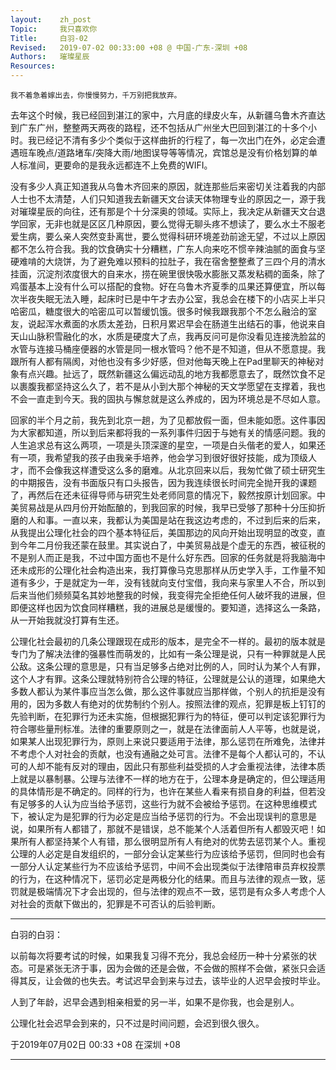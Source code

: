 ```yaml
---
layout:    zh_post
Topic:     我只喜欢你
Title:     白羽-02
Revised:   2019-07-02 00:33:00 +08 @ 中国-广东-深圳 +08
Authors:   璀璨星辰
Resources:
---
```


```
我不着急着嫁出去，你慢慢努力，千万别把我放弃。
```

去年这个时候，我已经回到湛江的家中，六月底的绿皮火车，从新疆乌鲁木齐直达到广东广州，整整两天两夜的路程，还不包括从广州坐大巴回到湛江的十多个小时。我已经记不清有多少个类似于这样曲折的行程了，每一次出门在外，必定会遭遇班车晚点/道路堵车/突降大雨/地图误导等等情况，宾馆总是没有价格划算的单人标准间，更要命的是我永远都连不上免费的WIFI。

没有多少人真正知道我从乌鲁木齐回来的原因，就连那些后来密切关注着我的内部人士也不太清楚，人们只知道我去新疆天文台读天体物理专业的原因之一，源于我对璀璨星辰的向往，还有那是个十分深奥的领域。实际上，我决定从新疆天文台退学回家，无非也就是区区几种原因，要么觉得无聊头疼不想读了，要么水土不服老爱生病，要么亲人突然变卦离世，要么觉得科研环境差劲前途无望，不过以上原因都不怎么符合我。我的饮食确实十分糟糕，广东人向来吃不惯辛辣油腻的面食与坚硬难啃的大烧饼，为了避免难以预料的拉肚子，我在宿舍整整煮了三四个月的清水挂面，沉淀剂浓度很大的自来水，捞在碗里很快吸水膨胀又蒸发粘稠的面条，除了鸡蛋基本上没有什么可以搭配的食物。好在乌鲁木齐夏季的瓜果还算便宜，所以每次半夜失眠无法入睡，起床时已是中午才去办公室，我总会在楼下的小店买上半只哈密瓜，糖度很大的哈密瓜可以暂缓饥饿。很多时候我跟我那个不怎么融洽的室友，说起浑水煮面的水质太差劲，日积月累迟早会在肠道生出结石的事，他说来自天山山脉积雪融化的水，水质是硬度大了点，我再反问可是你没看见连接洗脸盆的水管与连接马桶座便器的水管是同一根水管吗？他不是不知道，但从不愿意提。我跟所有人都有隔阂，对他也没有多少好感，但对他每天晚上在Pad里聊天的神秘对象有点兴趣。扯远了，既然新疆这么偏远动乱的地方我都愿意去了，既然饮食不足以裹腹我都坚持这么久了，若不是从小到大那个神秘的天文学愿望在支撑着，我也不会一直走到今天。我的固执与懈怠就是这么养成的，因为环境总是不尽如人意。

回家的半个月之前，我先到北京一趟，为了见都放假一面，但未能如愿。这件事因为大家都知道，所以到后来都将我的一系列事件归因于与她有关的情感问题。我的人生追求总有这么两项，一项是头顶深邃的星空，一项是白头偕老的爱人，如果还有一项，我希望我的孩子由我亲手培养，他会学习到很好很好技能，成为顶级人才，而不会像我这样遭受这么多的磨难。从北京回来以后，我匆忙做了硕士研究生的中期报告，没有书面版只有口头报告，因为我连续很长时间完全抛开我的课题了，再然后在还未征得导师与研究生处老师同意的情况下，毅然按原计划回家。中美贸易战是从四月份开始酝酿的，到我回家的时候，我早已受够了那种十分压抑折磨的人和事。一直以来，我都认为美国是站在我这边考虑的，不过到后来的后来，从我提出公理化社会的四个基本特征后，美国那边的风向开始出现明显的改变，直到今年二月份我还蒙在鼓里。其实说白了，中美贸易战是个虚无的东西，被征税的不是别人而正是我，不过中国方面也不是什么好东西。回家的任务就是将我脑海中还未成形的公理化社会构造出来，我打算像马克思那样从历史学入手，工作量不知道有多少，于是就定为一年，没有钱就向支付宝借，我向来与家里人不合，所以到后来当他们频频莫名其妙地整我的时候，我变得完全拒绝任何人破坏我的进展，但即便这样也因为饮食同样糟糕，我的进展总是缓慢的。要知道，选择这么一条路，从一开始我就没打算有生还。

公理化社会最初的几条公理跟现在成形的版本，是完全不一样的。最初的版本就是专门为了解决法律的强暴性而萌发的，比如有一条公理是说，只有一种罪就是人民公敌。这条公理的意思是，只有当足够多占绝对比例的人，同时认为某个人有罪，这个人才有罪。这条公理就特别符合公理的特征，公理就是公认的道理，如果绝大多数人都认为某件事应当怎么做，那么这件事就应当那样做，个别人的抗拒是没有用的，因为多数人有绝对的优势制约个别人。按照法律的观点，犯罪是板上钉钉的先验判断，在犯罪行为还未实施，但根据犯罪行为的特征，便可以判定该犯罪行为符合哪些量刑标准。法律的重要原则之一，就是在法律面前人人平等，也就是说，如果某人出现犯罪行为，原则上来说只要适用于法律，那么惩罚在所难免，法律并不考虑个人对社会的贡献，也没有通融之处可言。法律不是每个人都认可的，不认可的人却不能有反对的理由，因此只有那些利益受损的人才会重视法律，法律本质上就是以暴制暴。公理与法律不一样的地方在于，公理本身是确定的，但公理适用的具体情形是不确定的。同样的行为，也许在某些人看来有损自身的利益，但若没有足够多的人认为应当给予惩罚，这些行为就不会被给予惩罚。在这种思维模式下，被认定为是犯罪的行为必定是应当给予惩罚的行为。不会出现误判的意思是说，如果所有人都错了，那就不是错误，总不能某个人活着但所有人都毁灭吧！如果所有人都坚持某个人有错，那么很明显所有人有绝对的优势去惩罚某个人。重视公理的人必定是自发组织的，一部分会认定某些行为应该给予惩罚，但同时也会有一部分人认定某些行为不应该给予惩罚，中间不会出现类似于法律陪审员弃权投票的行为，在这种情况下，惩罚必定是两极分化的结果。而且与法律的观点一致，惩罚就是极端情况下才会出现的，但与法律的观点不一致，惩罚是有众多人考虑个人对社会的贡献下做出的，犯罪是不可否认的后验判断。

--------------------------------------------------------------------------------

白羽的白羽：

以前每次将要考试的时候，如果我复习得不充分，我总会经历一种十分紧张的状态。可是紧张无济于事，因为会做的还是会做，不会做的照样不会做，紧张只会适得其反，让会做的也失去。考试迟早会到来与过去，该毕业的人迟早会按时毕业。

人到了年龄，迟早会遇到相亲相爱的另一半，如果不是你我，也会是别人。

公理化社会迟早会到来的，只不过是时间问题，会迟到很久很久。

于2019年07月02日 00:33 +08 在深圳 +08

--------------------------------------------------------------------------------
